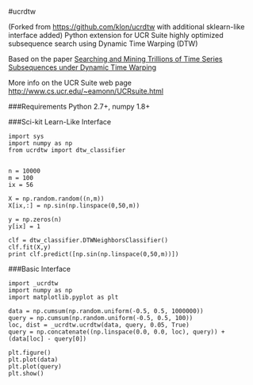 #ucrdtw

(Forked from https://github.com/klon/ucrdtw with additional sklearn-like interface added)
Python extension for UCR Suite highly optimized subsequence search using Dynamic Time Warping (DTW)

Based on the paper [Searching and Mining Trillions of Time Series Subsequences under Dynamic Time Warping](http://www.cs.ucr.edu/~eamonn/SIGKDD_trillion.pdf) 

More info on the UCR Suite web page http://www.cs.ucr.edu/~eamonn/UCRsuite.html

###Requirements
Python 2.7+, numpy 1.8+

###Sci-kit Learn-Like Interface
```
import sys
import numpy as np
from ucrdtw import dtw_classifier


n = 10000
m = 100
ix = 56

X = np.random.random((n,m))
X[ix,:] = np.sin(np.linspace(0,50,m))

y = np.zeros(n)
y[ix] = 1

clf = dtw_classifier.DTWNeighborsClassifier()
clf.fit(X,y)
print clf.predict([np.sin(np.linspace(0,50,m))])
```

###Basic Interface
```
import _ucrdtw
import numpy as np
import matplotlib.pyplot as plt

data = np.cumsum(np.random.uniform(-0.5, 0.5, 1000000))
query = np.cumsum(np.random.uniform(-0.5, 0.5, 100))
loc, dist = _ucrdtw.ucrdtw(data, query, 0.05, True)
query = np.concatenate((np.linspace(0.0, 0.0, loc), query)) + (data[loc] - query[0])

plt.figure()
plt.plot(data)
plt.plot(query)
plt.show()
```


